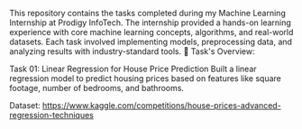 This repository contains the tasks completed during my Machine Learning Internship at Prodigy InfoTech. The internship provided a hands-on learning experience with core machine learning concepts, algorithms, and real-world datasets. Each task involved implementing models, preprocessing data, and analyzing results with industry-standard tools.
📌 Task's Overview:

Task 01: Linear Regression for House Price Prediction Built a linear regression model to predict housing prices based on features like square footage, number of bedrooms, and bathrooms.

Dataset: https://www.kaggle.com/competitions/house-prices-advanced-regression-techniques
